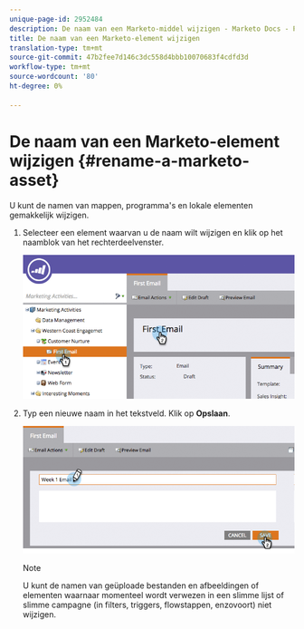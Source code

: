 ```yaml
---
unique-page-id: 2952484
description: De naam van een Marketo-middel wijzigen - Marketo Docs - Productdocumentatie
title: De naam van een Marketo-element wijzigen
translation-type: tm+mt
source-git-commit: 47b2fee7d146c3dc558d4bbb10070683f4cdfd3d
workflow-type: tm+mt
source-wordcount: '80'
ht-degree: 0%

---
```



# De naam van een Marketo-element wijzigen {#rename-a-marketo-asset}

U kunt de namen van mappen, programma&#39;s en lokale elementen gemakkelijk wijzigen.

1. Selecteer een element waarvan u de naam wilt wijzigen en klik op het naamblok van het rechterdeelvenster.

   ![](assets/image2015-4-10-17-19-48.png)

1. Typ een nieuwe naam in het tekstveld. Klik op **Opslaan**.

   ![](assets/image2015-4-10-17-3a19-3a33.png)

   >[!NOTE]
   >
   >U kunt de namen van geüploade bestanden en afbeeldingen of elementen waarnaar momenteel wordt verwezen in een slimme lijst of slimme campagne (in filters, triggers, flowstappen, enzovoort) niet wijzigen.

